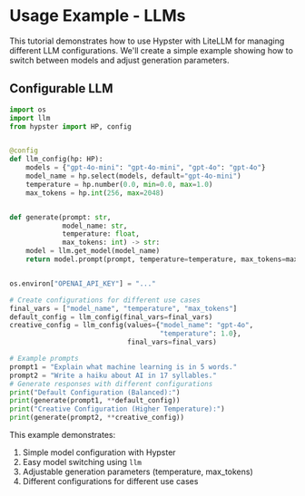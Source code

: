 # Usage Example - LLMs

This tutorial demonstrates how to use Hypster with LiteLLM for managing different LLM configurations. We'll create a simple example showing how to switch between models and adjust generation parameters.

## Configurable LLM

```python
import os
import llm
from hypster import HP, config


@config
def llm_config(hp: HP):
    models = {"gpt-4o-mini": "gpt-4o-mini", "gpt-4o": "gpt-4o"}
    model_name = hp.select(models, default="gpt-4o-mini")
    temperature = hp.number(0.0, min=0.0, max=1.0)
    max_tokens = hp.int(256, max=2048)


def generate(prompt: str, 
             model_name: str, 
             temperature: float, 
             max_tokens: int) -> str:
    model = llm.get_model(model_name)
    return model.prompt(prompt, temperature=temperature, max_tokens=max_tokens)


os.environ["OPENAI_API_KEY"] = "..."

# Create configurations for different use cases
final_vars = ["model_name", "temperature", "max_tokens"]
default_config = llm_config(final_vars=final_vars)
creative_config = llm_config(values={"model_name": "gpt-4o", 
                                     "temperature": 1.0}, 
                             final_vars=final_vars)

# Example prompts
prompt1 = "Explain what machine learning is in 5 words."
prompt2 = "Write a haiku about AI in 17 syllables."
# Generate responses with different configurations
print("Default Configuration (Balanced):")
print(generate(prompt1, **default_config))
print("Creative Configuration (Higher Temperature):")
print(generate(prompt2, **creative_config))
```

This example demonstrates:

1. Simple model configuration with Hypster
2. Easy model switching using `llm`
3. Adjustable generation parameters (temperature, max\_tokens)
4. Different configurations for different use cases
